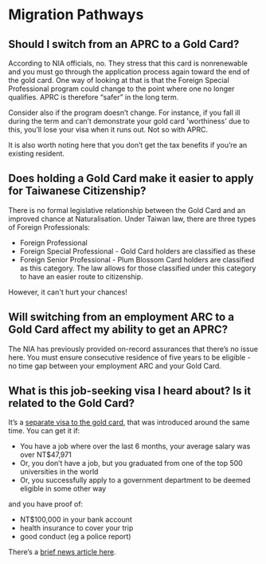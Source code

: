 <!--- (c) Tom Fifield, licensed under a
Creative Commons Attribution-NonCommercial-ShareAlike 4.0 International License. -->

# Migration Pathways

## Should I switch from an APRC to a Gold Card?
According to NIA officials, no. They stress that this card is nonrenewable and you must go through
 the application process again toward the end of the gold card. One way of looking at that is that
 the Foreign Special Professional program could change to the point where one no longer qualifies.
 APRC is therefore “safer” in the long term.

Consider also if the program doesn’t change. For instance, if you fall ill during the term and
 can’t demonstrate your gold card 'worthiness' due to this, you’ll lose your visa when it runs
 out. Not so with APRC.

It is also worth noting here that you don’t get the tax benefits if you’re an existing resident.

## Does holding a Gold Card make it easier to apply for Taiwanese Citizenship? 
There is no formal legislative relationship between the Gold Card and an improved chance at
 Naturalisation. Under Taiwan law, there are three types of Foreign Professionals:

* Foreign Professional
* Foreign Special Professional - Gold Card holders are classified as these
* Foreign Senior Professional - Plum Blossom Card holders are classified as this category. The law allows for those classified under this category to have an easier route to citizenship.

However, it can't hurt your chances!

## Will switching from an employment ARC to a Gold Card affect my ability to get an APRC?
The NIA has previously provided on-record assurances that there’s no issue here. You must ensure
 consecutive residence of five years to be eligible - no time gap between your employment ARC and your Gold Card.

## What is this job-seeking visa I heard about? Is it related to the Gold Card?
It’s a [separate visa to the gold card](https://www.boca.gov.tw/cp-158-4158-09d5a-2.html),
that was introduced around the same time. You can get it if:

* You have a job where over the last 6 months, your average salary was over NT$47,971
* Or, you don’t have a job, but you graduated from one of the top 500 universities in the world
* Or, you successfully apply to a government department to be deemed eligible in some other way

and you have proof of:

* NT$100,000 in your bank account
* health insurance to cover your trip
*  good conduct (eg a police report)

There’s a [brief news article here](https://www.taiwannews.com.tw/en/news/3363082).
